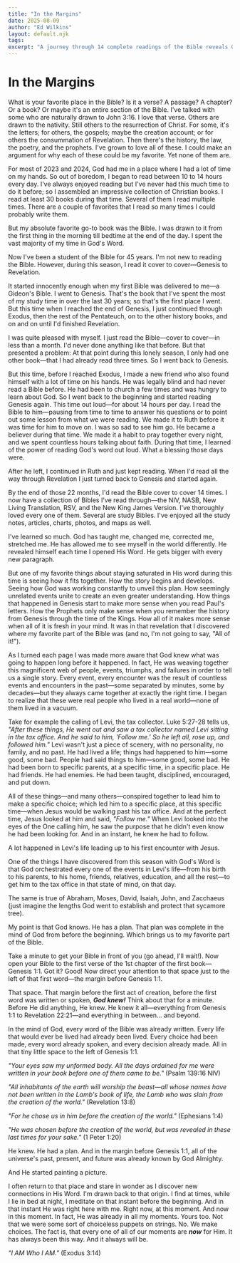 ```yaml
---
title: "In the Margins"
date: 2025-08-09
author: "Ed Wilkins"
layout: default.njk
tags:
excerpt: "A journey through 14 complete readings of the Bible reveals God's masterful orchestration and leads to a profound discovery about where the story truly begins."
---
```


# In the Margins

What is your favorite place in the Bible? Is it a verse? A passage? A chapter? Or a book? Or maybe it's an entire section of the Bible. I've talked with some who are naturally drawn to John 3:16. I love that verse. Others are drawn to the nativity. Still others to the resurrection of Christ. For some, it's the letters; for others, the gospels; maybe the creation account; or for others the consummation of Revelation. Then there's the history, the law, the poetry, and the prophets. I've grown to love all of these. I could make an argument for why each of these could be my favorite. Yet none of them are.

For most of 2023 and 2024, God had me in a place where I had a lot of time on my hands. So out of boredom, I began to read between 10 to 14 hours every day. I've always enjoyed reading but I've never had this much time to do it before; so I assembled an impressive collection of Christian books. I read at least 30 books during that time. Several of them I read multiple times. There are a couple of favorites that I read so many times I could probably write them.

But my absolute favorite go-to book was the Bible. I was drawn to it from the first thing in the morning till bedtime at the end of the day. I spent the vast majority of my time in God's Word.

Now I've been a student of the Bible for 45 years. I'm not new to reading the Bible. However, during this season, I read it cover to cover—Genesis to Revelation.

It started innocently enough when my first Bible was delivered to me—a Gideon's Bible. I went to Genesis. That's the book that I've spent the most of my study time in over the last 30 years; so that's the first place I went. But this time when I reached the end of Genesis, I just continued through Exodus, then the rest of the Pentateuch, on to the other history books, and on and on until I'd finished Revelation.

I was quite pleased with myself. I just read the Bible—cover to cover—in less than a month. I'd never done anything like that before. But that presented a problem: At that point during this lonely season, I only had one other book—that I had already read three times. So I went back to Genesis.

But this time, before I reached Exodus, I made a new friend who also found himself with a lot of time on his hands. He was legally blind and had never read a Bible before. He had been to church a few times and was hungry to learn about God. So I went back to the beginning and started reading Genesis again. This time out loud—for about 14 hours per day. I read the Bible to him—pausing from time to time to answer his questions or to point out some lesson from what we were reading. We made it to Ruth before it was time for him to move on. I was so sad to see him go. He became a believer during that time. We made it a habit to pray together every night, and we spent countless hours talking about faith. During that time, I learned of the power of reading God's word out loud. What a blessing those days were.

After he left, I continued in Ruth and just kept reading. When I'd read all the way through Revelation I just turned back to Genesis and started again.

By the end of those 22 months, I'd read the Bible cover to cover 14 times. I now have a collection of Bibles I've read through—the NIV, NASB, New Living Translation, RSV, and the New King James Version. I've thoroughly loved every one of them. Several are study Bibles. I've enjoyed all the study notes, articles, charts, photos, and maps as well.

I've learned so much. God has taught me, changed me, corrected me, stretched me. He has allowed me to see myself in the world differently. He revealed himself each time I opened His Word. He gets bigger with every new paragraph.

But one of my favorite things about staying saturated in His word during this time is seeing how it fits together. How the story begins and develops. Seeing how God was working constantly to unveil this plan. How seemingly unrelated events unite to create an even greater understanding. How things that happened in Genesis start to make more sense when you read Paul's letters. How the Prophets only make sense when you remember the history from Genesis through the time of the Kings. How all of it makes more sense when all of it is fresh in your mind. It was in that revelation that I discovered where my favorite part of the Bible was (and no, I'm not going to say, "All of it!").

As I turned each page I was made more aware that God knew what was going to happen long before it happened. In fact, He was weaving together this magnificent web of people, events, triumphs, and failures in order to tell us a single story. Every event, every encounter was the result of countless events and encounters in the past—some separated by minutes, some by decades—but they always came together at exactly the right time. I began to realize that these were real people who lived in a real world—none of them lived in a vacuum.

Take for example the calling of Levi, the tax collector. Luke 5:27-28 tells us, _"After these things, He went out and saw a tax collector named Levi sitting in the tax office. And he said to him, 'Follow me.' So he left all, rose up, and followed him."_ Levi wasn't just a piece of scenery, with no personality, no family, and no past. He had lived a life; things had happened to him—some good, some bad. People had said things to him—some good, some bad. He had been born to specific parents, at a specific time, in a specific place. He had friends. He had enemies. He had been taught, disciplined, encouraged, and put down.

All of these things—and many others—conspired together to lead him to make a specific choice; which led him to a specific place, at this specific time—when Jesus would be walking past his tax office. And at the perfect time, Jesus looked at him and said, _"Follow me."_ When Levi looked into the eyes of the One calling him, he saw the purpose that he didn't even know he had been looking for. And in an instant, he knew he had to follow.

A lot happened in Levi's life leading up to his first encounter with Jesus.

One of the things I have discovered from this season with God's Word is that God orchestrated every one of the events in Levi's life—from his birth to his parents, to his home, friends, relatives, education, and all the rest—to get him to the tax office in that state of mind, on that day.

The same is true of Abraham, Moses, David, Isaiah, John, and Zacchaeus (just imagine the lengths God went to establish and protect that sycamore tree).

My point is that God knows. He has a plan. That plan was complete in the mind of God from before the beginning. Which brings us to my favorite part of the Bible.

Take a minute to get your Bible in front of you (go ahead, I'll wait!). Now open your Bible to the first verse of the 1st chapter of the first book—Genesis 1:1. Got it? Good! Now direct your attention to that space just to the left of that first word—the margin before Genesis 1:1.

That space. That margin before the first act of creation, before the first word was written or spoken, **_God knew!_** Think about that for a minute. Before He did anything, He knew. He knew it all—everything from Genesis 1:1 to Revelation 22:21—and everything in between… and beyond.

In the mind of God, every word of the Bible was already written. Every life that would ever be lived had already been lived. Every choice had been made, every word already spoken, and every decision already made. All in that tiny little space to the left of Genesis 1:1.

_"Your eyes saw my unformed body. All the days ordained for me were written in your book before one of them came to be."_ (Psalm 139:16 NIV)

_"All inhabitants of the earth will worship the beast—all whose names have not been written in the Lamb's book of life, the Lamb who was slain from the creation of the world."_ (Revelation 13:8)

_"For he chose us in him before the creation of the world."_ (Ephesians 1:4)

_"He was chosen before the creation of the world, but was revealed in these last times for your sake."_ (1 Peter 1:20)

He knew. He had a plan. And in the margin before Genesis 1:1, all of the universe's past, present, and future was already known by God Almighty.

And He started painting a picture.

I often return to that place and stare in wonder as I discover new connections in His Word. I'm drawn back to that origin. I find at times, while I lie in bed at night, I meditate on that instant before the beginning. And in that instant He was right here with me. Right now, at this moment. And now in this moment. In fact, He was already in all my moments. Yours too. Not that we were some sort of choiceless puppets on strings. No. We make choices. The fact is, that every one of all of our moments are **_now_** for Him. It has always been this way. And it always will be.

_"I AM Who I AM."_ (Exodus 3:14)
